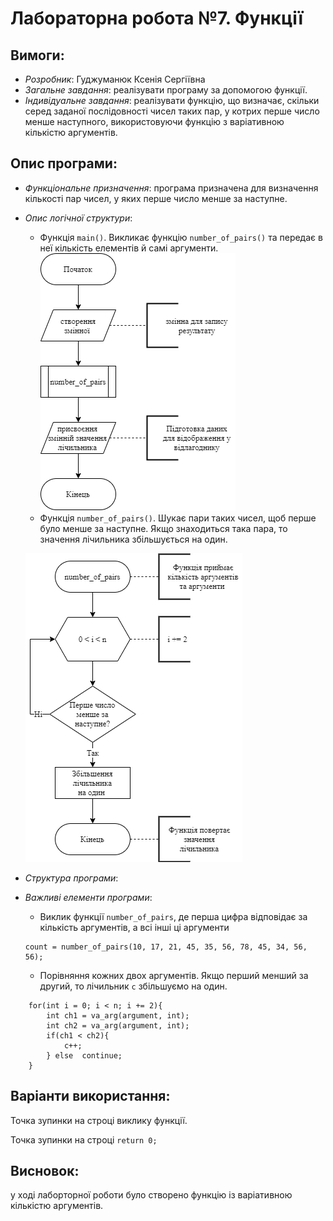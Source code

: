 # Лабораторна робота №7. Функції
## Вимоги:
 * *Розробник*: Гуджуманюк Ксенія Сергіївна
 *  *Загальне завдання*: реалізувати програму за допомогою функції.
 *  *Індивідуальне завдання*: реалізувати функцію, що визначає, скільки серед заданої послідовності чисел таких пар, у котрих перше число менше наступного, використовуючи функцію з варіативною кількістю аргументів.
 ## Опис програми:
 * *Функціональне призначення*: програма призначена для визначення кількості пар чисел, у яких перше число менше за наступне.
 *  *Опис логічної структури*: 
       * Функція `main()`. Викликає функцію `number_of_pairs()` та передає в неї кількість елементів й самі аргументи.
       ![](assets/main_func.png)
       * Функція `number_of_pairs()`. Шукає пари таких чисел, щоб перше було менше за наступне. Якщо знаходиться така пара, то значення лічильника збільшується на один. 

       ![](assets/func_for_pairs.png)
        
        
 *  *Структура програми*:

 *  *Важливі елементи програми*:
	 * Виклик функції `number_of_pairs`, де перша цифра відповідає за кількість аргументів, а всі інші ці аргументи
	 ```
	count = number_of_pairs(10, 17, 21, 45, 35, 56, 78, 45, 34, 56, 56);
	 ```
	  * Порівняння кожних двох аргументів. Якщо перший менший за другий, то лічильник `c` збільшуємо на один.
```		
	for(int i = 0; i < n; i += 2){
		int ch1 = va_arg(argument, int);
		int ch2 = va_arg(argument, int);
		if(ch1 < ch2){
			c++;
		} else  continue;
	}
```
 ## Варіанти використання:
  Точка зупинки на строці виклику функції. 

Точка зупинки на строці `return 0;`



 ## Висновок:
 у ході лаборторної роботи було створено функцію із варіативною кількістю аргументів.
 
